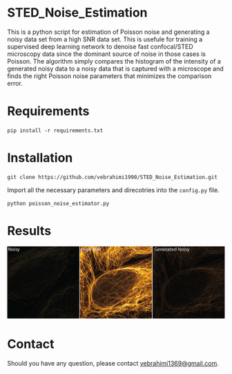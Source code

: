 # STED_Noise_Estimation
This is a python script for estimation of Poisson noise and generating a noisy data set from a high SNR data set. This is usefule for training a supervised deep learning
network to denoise fast confocal/STED microscopy data since the dominant source of noise in those cases is Poisson. The algorithm simply compares the histogram of the intensity of a generated noisy data to a noisy data that is captured with a microscope and finds the right Poisson noise parameters that minimizes the comparison error.

# Requirements
```
pip install -r requirements.txt
```

# Installation
```
git clone https://github.com/vebrahimi1990/STED_Noise_Estimation.git
``` 

Import all the necessary parameters and direcotries into the ```config.py``` file.

```
python poisson_noise_estimator.py
```

# Results
![plot](https://github.com/vebrahimi1990/STED_Noise_Estimation/blob/master/image_files/Results.png)

# Contact
Should you have any question, please contact vebrahimi1369@gmail.com. 

